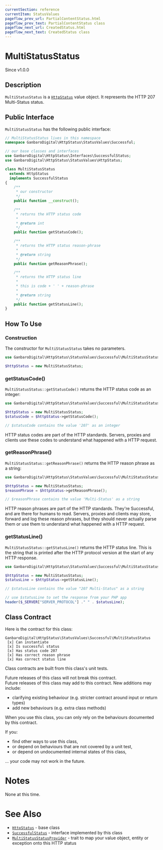 ```yaml
---
currentSection: reference
currentItem: StatusValues
pageflow_prev_url: PartialContentStatus.html
pageflow_prev_text: PartialContentStatus class
pageflow_next_url: CreatedStatus.html
pageflow_next_text: CreatedStatus class
---
```


# MultiStatusStatus

<div class="callout info">
Since v1.0.0
</div>

## Description

`MultiStatusStatus` is a [`HttpStatus`](HttpStatus.html) value object. It represents the HTTP 207 Multi-Status status.

## Public Interface

`MultiStatusStatus` has the following public interface:

```php
// MultiStatusStatus lives in this namespace
namespace GanbaroDigital\HttpStatus\StatusValues\Successful;

// our base classes and interfaces
use GanbaroDigital\HttpStatus\Interfaces\SuccessfulStatus;
use GanbaroDigital\HttpStatus\StatusValues\HttpStatus;

class MultiStatusStatus
  extends HttpStatus
  implements SuccessfulStatus
{
    /**
     * our constructor
     */
    public function __construct();

    /**
     * returns the HTTP status code
     *
     * @return int
     */
    public function getStatusCode();

    /**
     * returns the HTTP status reason-phrase
     *
     * @return string
     */
    public function getReasonPhrase();

    /**
     * returns the HTTP status line
     *
     * this is code + ' ' + reason-phrase
     *
     * @return string
     */
    public function getStatusLine();
}
```

## How To Use

### Construction

The constructor for `MultiStatusStatus` takes no parameters.

```php
use GanbaroDigital\HttpStatus\StatusValues\Successful\MultiStatusStatus;

$httpStatus = new MultiStatusStatus;
```

### getStatusCode()

`MultiStatusStatus::getStatusCode()` returns the HTTP status code as an integer:

```php
use GanbaroDigital\HttpStatus\StatusValues\Successful\MultiStatusStatus;

$httpStatus = new MultiStatusStatus;
$statusCode = $httpStatus->getStatusCode();

// $statusCode contains the value '207' as an integer
```

HTTP status codes are part of the HTTP standards. Servers, proxies and clients use these codes to understand what happened with a HTTP request.

### getReasonPhrase()

`MultiStatusStatus::getReasonPhrase()` returns the HTTP reason phrase as a string:

```php
use GanbaroDigital\HttpStatus\StatusValues\Successful\MultiStatusStatus;

$httpStatus = new MultiStatusStatus;
$reasonPhrase = $httpStatus->getReasonPhrase();

// $reasonPhrase contains the value 'Multi-Status' as a string
```

HTTP reason phrases are part of the HTTP standards. They're Successful, and are there for humans to read. Servers, proxies and clients may store, forward and log these reason phrases, but they should never actually parse them or use them to understand what happened with a HTTP request.

### getStatusLine()

`MultiStatusStatus::getStatusLine()` returns the HTTP status line. This is the string that is printed after the HTTP protocol version at the start of any HTTP response.

```php
use GanbaroDigital\HttpStatus\StatusValues\Successful\MultiStatusStatus;

$httpStatus = new MultiStatusStatus;
$statusLine = $httpStatus->getStatusLine();

// $statusLine contains the value "207 Multi-Status" as a string

// use $statusLine to set the response from your PHP app
header($_SERVER["SERVER_PROTOCOL"] ." " . $statusLine);
```

## Class Contract

Here is the contract for this class:

    GanbaroDigital\HttpStatus\StatusValues\Successful\MultiStatusStatus
     [x] Can instantiate
     [x] Is successful status
     [x] Has status code 207
     [x] Has correct reason phrase
     [x] Has correct status line

Class contracts are built from this class's unit tests.

<div class="callout success">
Future releases of this class will not break this contract.
</div>

<div class="callout info" markdown="1">
Future releases of this class may add to this contract. New additions may include:

* clarifying existing behaviour (e.g. stricter contract around input or return types)
* add new behaviours (e.g. extra class methods)
</div>

<div class="callout warning" markdown="1">
When you use this class, you can only rely on the behaviours documented by this contract.

If you:

* find other ways to use this class,
* or depend on behaviours that are not covered by a unit test,
* or depend on undocumented internal states of this class,

... your code may not work in the future.
</div>

# Notes

None at this time.

# See Also

* [`HttpStatus`](HttpStatus.html) - base class
* [`SuccessfulStatus`](SuccessfulStatus.html) - interface implemented by this class
* [`MultiStatusStatusProvider`](../StatusProviders/MultiStatusStatusProvider.html) - trait to map your value object, entity or exception onto this HTTP status
